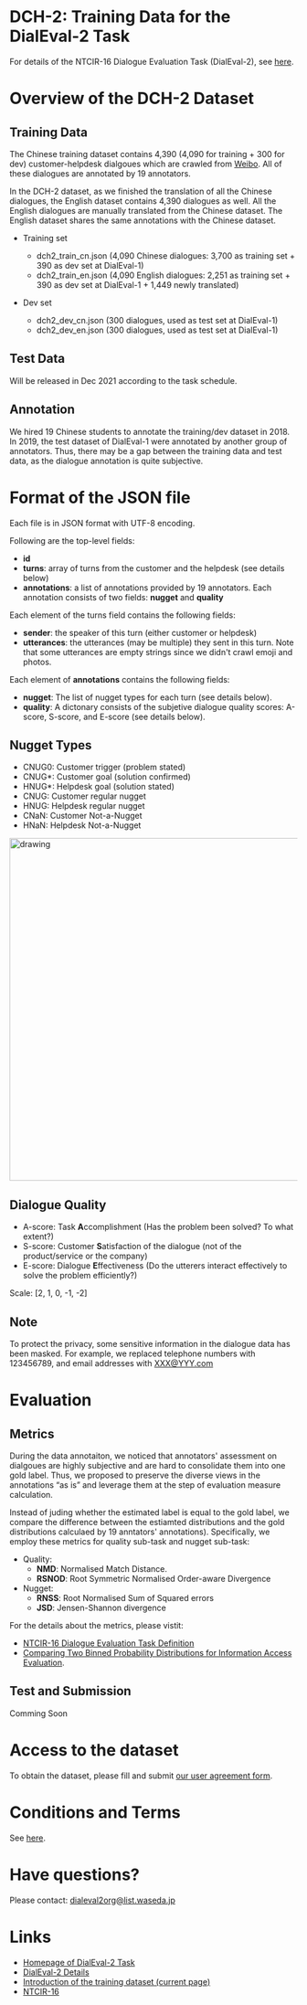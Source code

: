 # DCH-2: Training Data for the DialEval-2 Task

For details of the NTCIR-16 Dialogue Evaluation Task (DialEval-2), see [here](https://dialeval-2.github.io/dialeval2/DCH-2/taskdetails).

# Overview of the DCH-2 Dataset

## Training Data

The Chinese training dataset contains 4,390 (4,090 for training + 300 for dev) customer-helpdesk dialgoues which are crawled from [Weibo](weibo.com). All of these dialogues are annotated by 19 annotators.

In the DCH-2 dataset, as we finished the translation of all the Chinese dialogues, the English dataset contains 4,390 dialogues as well. All the English dialogues are manually translated from the Chinese dataset. The English dataset shares the same annotations with the Chinese dataset.

- Training set
  - dch2_train_cn.json (4,090 Chinese dialogues: 3,700 as training set + 390 as dev set at DialEval-1)
  - dch2_train_en.json (4,090 English dialogues: 2,251 as training set + 390 as dev set at DialEval-1 + 1,449 newly translated)

- Dev set
  - dch2_dev_cn.json (300 dialogues, used as test set at DialEval-1)
  - dch2_dev_en.json (300 dialogues, used as test set at DialEval-1)

## Test Data

Will be released in Dec 2021 according to the task schedule.

## Annotation

We hired 19 Chinese students  to annotate the training/dev dataset in 2018. In 2019, the test dataset of DialEval-1 were annotated by another group of annotators. Thus, there may be a gap between the training data and test data, as the dialogue annotation is quite subjective.

# Format of the JSON file

Each file is in JSON format with UTF-8 encoding.

Following are the top-level fields:

- **id**
- **turns**: array of turns from the customer and the helpdesk (see details below)
- **annotations**: a list of annotations provided by 19 annotators. Each annotation consists of two fields: **nugget** and **quality**

Each element of the turns field contains the following fields:

- **sender**: the speaker of this turn (either customer or helpdesk)
- **utterances**: the utterances (may be multiple) they sent in this turn. Note that some utterances are empty strings since we didn't crawl emoji and photos.

Each element of **annotations** contains the following fields:

- **nugget**: The list of nugget types for each turn (see details below).
- **quality**: A dictonary consists of the subjetive dialogue quality scores: A-score, S-score, and E-score (see details below).

## Nugget Types

- CNUG0: Customer trigger (problem stated)
- CNUG*: Customer goal (solution confirmed)
- HNUG*: Helpdesk goal (solution stated)
- CNUG: Customer regular nugget
- HNUG: Helpdesk regular nugget
- CNaN: Customer Not-a-Nugget
- HNaN: Helpdesk Not-a-Nugget

<img src="https://i.postimg.cc/TPqH4ttz/nugget-example.png" alt="drawing" style="width:600px;"/>

## Dialogue Quality

- A-score: Task **A**ccomplishment (Has the problem been solved? To what extent?)
- S-score: Customer **S**atisfaction of the dialogue (not of the product/service or the company)
- E-score: Dialogue **E**ffectiveness (Do the utterers interact effectively to solve the problem efficiently?)

Scale: [2, 1, 0, -1, -2]

## Note

To protect the privacy, some sensitive information in the dialogue data has been masked. For example, we replaced  telephone numbers with 123456789, and email addresses with XXX@YYY.com

# Evaluation

## Metrics

During the data annotaiton, we noticed that annotators' assessment on dialgoues are highly subjective and are hard to consolidate them into one gold label. Thus, we proposed to preserve the diverse views in the annotations “as is” and leverage them at the step of evaluation measure calculation.

Instead of juding whether the estimated label is equal to the gold label, we compare the difference between the estiamted distributions and the gold distributions calculaed by 19 anntators' annotations). Specifically, we employ these metrics for quality sub-task and nugget sub-task:

- Quality:
  - **NMD**: Normalised Match Distance.
  - **RSNOD**: Root Symmetric Normalised Order-aware Divergence
- Nugget:
  - **RNSS**: Root Normalised Sum of Squared errors
  - **JSD**: Jensen-Shannon divergence

For the details about the metrics, please vistit:

- [NTCIR-16 Dialogue Evaluation Task Definition](https://waseda.app.box.com/v/dialeval2taskdef)
- [Comparing Two Binned Probability Distributions for Information Access Evaluation](https://waseda.app.box.com/v/SIGIR2018preprint).

## Test and Submission

Comming Soon

# Access to the dataset

To obtain the dataset, please fill and submit [our user agreement form](https://forms.gle/dk3wjqFTEF9k8SAe6).

# Conditions and Terms

See [here](https://dialeval-2.github.io/DCH-2/terms).

# Have questions?

Please contact: [dialeval2org@list.waseda.jp](mailto:dialeval2org@list.waseda.jp)

# Links

- [Homepage of DialEval-2 Task](http://sakailab.com/dialeval2/)
- [DialEval-2 Details](https://dialeval-2.github.io/DCH-2/taskdetails)
- [Introduction of the training dataset (current page)](https://dialeval-2.github.io/DCH-2/)
- [NTCIR-16](http://research.nii.ac.jp/ntcir/ntcir-16/index.html)
